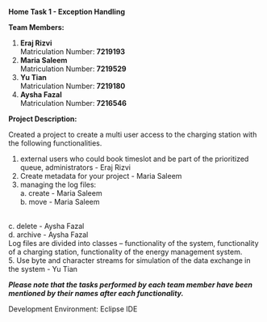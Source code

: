 **Home Task 1 - Exception Handling**

**Team Members:**
  1. **Eraj Rizvi**
     <br/> 
     Matriculation Number: **7219193**
     <br/> 
  3. **Maria Saleem**
     <br/>
     Matriculation Number: **7219529**
     <br/> 
  5. **Yu Tian**
     <br/>
     Matriculation Number: **7219180**
     <br/> 
  7. **Aysha Fazal**
      <br/> 
     Matriculation Number: **7216546**
     
**Project Description:** 

Created a project to create a multi user access to the charging station with the following functionalities.
1. external users who could book timeslot and be part of the prioritized queue, administrators - Eraj Rizvi
   <br/> 
2. Create metadata for your project - Maria Saleem
   <br/>
3. managing the log files:
    <br/> 
   a. create - Maria Saleem
     <br/> 
   b. move - Maria Saleem
  <br/> 
   c. delete - Aysha Fazal
  <br/> 
   d. archive - Aysha Fazal
  <br/> 
   Log files are divided into classes – functionality of the system, functionality of a charging station, functionality of the energy management system.
   <br/> 
5. Use byte and character streams for simulation of the data exchange in the system - Yu Tian

***Please note that the tasks performed by each team member have been mentioned by their names after each functionality.***

Development Environment: Eclipse IDE
